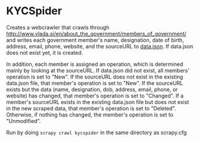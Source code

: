 # KYCSpider
Creates a webcrawler that crawls through http://www.vlada.si/en/about_the_government/members_of_government/ and writes each government member's name, designation, date of birth, address, email, phone, website, and the sourceURL to [data.json](KYCSpider/data.json). If data.json does not exist yet, it is created.

In addition, each member is assigned an operation, which is determined mainly by looking at the sourceURL. If data.json did not exist, all members' operation is set to "New". If the sourceURL does not exist in the existing data.json file, that member's operation is set to "New". If the sourceURL exists but the data (name, designation, dob, address, email, phone, or website) has changed, that member's operation is set to "Changed". If a member's sourceURL exists in the existing data.json file but does not exist in the new scraped data, that member's operation is set to "Deleted". Otherwise, if nothing has changed, the member's operation is set to "Unmodified".

Run by doing `scrapy crawl kycspider` in the same directory as scrapy.cfg
